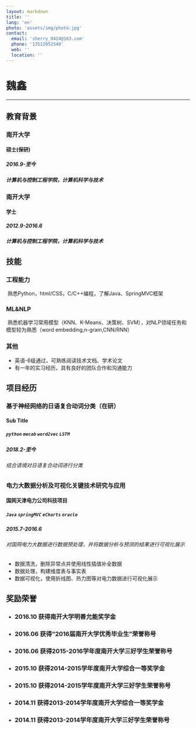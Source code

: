 ```yaml
---
layout: markdown
title: ''
lang: 'en'
photo: 'assets/img/photo.jpg'
contact:
  email: 'sherry_0424@163.com'
  phone: '13512852540'
  web: ''
  location: ''
---
```


# 魏鑫

-----------

## 教育背景

### 南开大学
#### 硕士(保研)
##### 2016.9-至今
##### 计算机与控制工程学院，计算机科学与技术

### 南开大学
#### 学士
##### 2012.9-2016.6
##### 计算机与控制工程学院，计算机科学与技术


## 技能

### 工程能力
  熟悉Python，html/CSS，C/C++编程，了解Java、SpringMVC框架

### ML&NLP
  熟悉机器学习常用模型（KNN、K-Means、决策树、SVM），对NLP领域任务和模型较为熟悉（word embedding,n-gram,CNN/RNN）

### 其他
  *  英语-6级通过，可熟练阅读技术文档、学术论文
  *  有一年的实习经历，具有良好的团队合作和沟通能力

## 项目经历
### 基于神经网络的日语复合动词分类（在研）
#### Sub Title
##### `python` `mecab` `word2vec` `LSTM`
##### 2018.2-至今
###### 结合语境对日语复合动词进行分类


### 电力大数据分析及可视化关键技术研究与应用
#### 国网天津电力公司科技项目
##### `Java` `springMVC` `eCharts` `oracle`
##### 2015.7-2016.6
###### 对国网电力大数据进行数据预处理，并将数据分析与预测的结果进行可视化展示
* 数据清洗，删除异常点并使用线性插值补全数据
* 数据处理，构建维度表与事实表
* 数据可视化，使用折线图、热力图等对电力数据进行可视化展示

## 奖励荣誉

* ### 2016.10    获得南开大学明善允能奖学金
* ### 2016.06    获得“2016届南开大学优秀毕业生”荣誉称号
* ### 2016.06    获得2015-2016学年度南开大学三好学生荣誉称号
* ### 2015.10    获得2014-2015学年度南开大学综合一等奖学金
* ### 2015.10    获得2014-2015学年度南开大学三好学生荣誉称号
* ### 2014.11    获得2013-2014学年度南开大学综合一等奖学金
* ### 2014.11    获得2013-2014学年度南开大学三好学生荣誉称号

